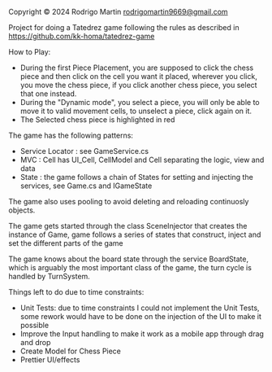 Copyright © 2024 Rodrigo Martin <rodrigomartin9669@gmail.com>

Project for doing a Tatedrez game following the rules as described in https://github.com/kk-homa/tatedrez-game

How to Play:
- During the first Piece Placement, you are supposed to click the chess piece and then click on the cell you want it placed, wherever you click, you move the chess piece, if you click another chess piece, you select that one instead.
- During the "Dynamic mode", you select a piece, you will only be able to move it to valid movement cells, to unselect a piece, click again on it.
- The Selected chess piece is highlighted in red


The game has the following patterns:

- Service Locator : see GameService.cs
- MVC : Cell has UI_Cell, CellModel and Cell separating the logic, view and data
- State : the game follows a chain of States for setting and injecting the services, see Game.cs and IGameState

The game also uses pooling to avoid deleting and reloading continuosly objects.

The game gets started through the class SceneInjector that creates the instance of Game, game follows a series of states that construct, inject and set the different parts of the game

The game knows about the board state through the service BoardState, which is arguably the most important class of the game, the turn cycle is handled by TurnSystem.


Things left to do due to time constraints:

- Unit Tests: due to time constraints I could not implement the Unit Tests, some rework would have to be done on the injection of the UI to make it possible
- Improve the Input handling to make it work as a mobile app through drag and drop
- Create Model for Chess Piece
- Prettier UI/effects
